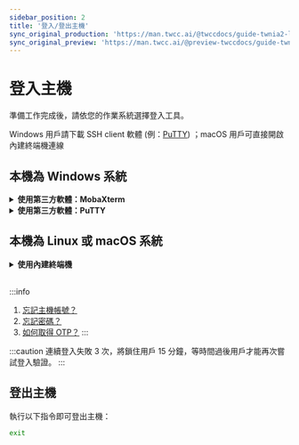 ```yaml
---
sidebar_position: 2
title: '登入/登出主機'
sync_original_production: 'https://man.twcc.ai/@twccdocs/guide-twnia2-login-and-logout-zh' 
sync_original_preview: 'https://man.twcc.ai/@preview-twccdocs/guide-twnia2-login-and-logout-zh'
---
```


# 登入主機

準備工作完成後，請依您的作業系統選擇登入工具。

Windows 用戶請下載 SSH client 軟體 (例：[PuTTY](https://www.chiark.greenend.org.uk/~sgtatham/putty/latest.html)) ；macOS 用戶可直接開啟內建終端機連線

## 本機為 Windows 系統

<!-- 1 start -->

<details class="docspoiler">

<summary><b>使用第三方軟體：MobaXterm</b></summary>

### Step 1. 開啟 MobaXterm

下載 [MobaXterm](https://mobaxterm.mobatek.net/download-home-edition.html)、解壓縮之後，執行 **MobaXterm_Personal_[版本]**

![](https://cos.twcc.ai/SYS-MANUAL/uploads/upload_1a1e876714cd048e9886c992af469497.png)

### Step 2. 建立連線

點擊左上角的 「**Session**」

![](https://cos.twcc.ai/SYS-MANUAL/uploads/upload_14193d66d4e18c0a81402307bd08b841.png)
<br/>

並依照下圖與步驟，完成設定，建立連線：

1. 點選 「**SSH**」
2. 在`Remote host`輸入*登入節點網域名稱：ln01.twcc.ai*
3. 在`Specify username`輸入*主機帳號*
4. 點選 「**OK**」 建立連線

![](https://cos.twcc.ai/SYS-MANUAL/uploads/upload_513dfb5381969fff75d9b6f192a0bfd2.png)


5. 分別輸入*主機密碼* 與 *OTP*

![](https://cos.twcc.ai/SYS-MANUAL/uploads/upload_d3603c9cb64f35b513296bcb0f3100e4.png)


6. 登入成功！可參考系統提供概略的操作注意事項、提交 job 使用說明。

![](https://cos.twcc.ai/SYS-MANUAL/uploads/upload_22e1a06c5a1547c3a09f4247e3eca50e.png)

</details>

<!-- Space -->

<div style={{height:8+'px'}}></div>

<!-- 2. start -->

<details class="docspoiler">

<summary><b>使用第三方軟體：PuTTY</b></summary>

<br/>

### Step 1. 開啟 PuTTY

- 開啟後：
1. 輸入「ln01.twcc.ai」
2. 點選 「Open」

![](https://cos.twcc.ai/SYS-MANUAL/uploads/upload_d779ddfc20133ba056e34b80365299df.png)


### Step 2. 輸入主機密碼與 OTP

- 完成後，便會透過 PuTTY 將 Terminal 打開並登入 TWCC 中的 HPC Service：
1. 輸入主機帳號
2. 輸入主機密碼
3. 輸入 OTP，即完成登入！


![](https://cos.twcc.ai/SYS-MANUAL/uploads/upload_2d5943b5d0078544b13320d5e304a14d.png)



</details>

## 本機為 Linux 或 macOS 系統

<!-- 2. start -->

<details class="docspoiler">

<summary><b>使用內建終端機</b></summary>

<br/>

### Step 1. 開啟電腦內建終端機，輸入資訊

1. 輸入指令`ssh [主機帳號]@ln01.twcc.ai`
2. 輸入主機密碼
3. 輸入 OTP，即完成登入！

![](https://cos.twcc.ai/SYS-MANUAL/uploads/upload_04190c45d49a75d1dac66ee61b2a4855.png)

</details>

<br/>

:::info
1. [<ins>忘記主機帳號？</ins>](https://man.twcc.ai/@twccdocs/guide-service-hostname-pwd-otp-zh#%E9%87%8D%E7%BD%AE%E4%B8%BB%E6%A9%9F%E5%AF%86%E7%A2%BC)
2. [<ins>忘記密碼？</ins>](https://man.twcc.ai/@twccdocs/guide-service-hostname-pwd-otp-zh#%E9%87%8D%E7%BD%AE%E4%B8%BB%E6%A9%9F%E5%AF%86%E7%A2%BC)
3. [<ins>如何取得 OTP？</ins>](https://man.twcc.ai/@twccdocs/guide-service-hostname-pwd-otp-zh#%E5%8F%96%E5%BE%97-OTP-%E8%AA%8D%E8%AD%89%E7%A2%BC)
:::


:::caution
連續登入失敗 3 次，將鎖住用戶 15 分鐘，等時間過後用戶才能再次嘗試登入驗證。
:::



## 登出主機

執行以下指令即可登出主機：

```bash
exit
```